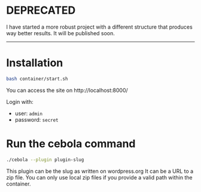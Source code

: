 # DEPRECATED

I have started a more robust project with a different structure that produces way better results. It will be published soon.

---

Installation
============

```bash
bash container/start.sh
```

You can access the site on http://localhost:8000/

Login with:
 - user: `admin`
 - password: `secret`

Run the cebola command
======================

```bash
./cebola --plugin plugin-slug
```
This plugin can be the slug as written on wordpress.org
It can be a URL to a zip file.
You can only use local zip files if you provide a valid path within the container.
